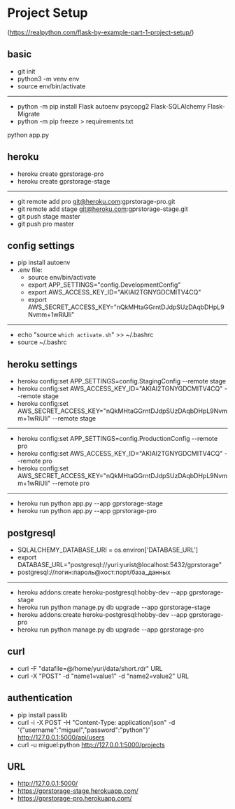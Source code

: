 # Project Setup
(https://realpython.com/flask-by-example-part-1-project-setup/)

## basic
* git init
* python3 -m venv env
* source env/bin/activate
---
* python -m pip install Flask autoenv psycopg2 Flask-SQLAlchemy Flask-Migrate
* python -m pip freeze > requirements.txt

python app.py

## heroku
* heroku create gprstorage-pro
* heroku create gprstorage-stage
---
* git remote add pro git@heroku.com:gprstorage-pro.git
* git remote add stage git@heroku.com:gprstorage-stage.git
* git push stage master
* git push pro master


## config settings

* pip install autoenv
* .env file:
    * source env/bin/activate
    * export APP_SETTINGS="config.DevelopmentConfig"
    * export AWS_ACCESS_KEY_ID="AKIAI2TGNYGDCMITV4CQ"
    * export AWS_SECRET_ACCESS_KEY="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"
---
* echo "source `which activate.sh`" >> ~/.bashrc
* source ~/.bashrc


## heroku settings
* heroku config:set APP_SETTINGS=config.StagingConfig --remote stage
* heroku config:set AWS_ACCESS_KEY_ID="AKIAI2TGNYGDCMITV4CQ" --remote stage
* heroku config:set AWS_SECRET_ACCESS_KEY="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" --remote stage
---
* heroku config:set APP_SETTINGS=config.ProductionConfig --remote pro
* heroku config:set AWS_ACCESS_KEY_ID="AKIAI2TGNYGDCMITV4CQ" --remote pro
* heroku config:set AWS_SECRET_ACCESS_KEY="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" --remote pro
---
* heroku run python app.py --app gprstorage-stage
* heroku run python app.py --app gprstorage-pro


## postgresql
* SQLALCHEMY_DATABASE_URI = os.environ['DATABASE_URL']
* export DATABASE_URL="postgresql://yuri:yurist@localhost:5432/gprstorage"
* postgresql://логин:пароль@хост:порт/база_данных
---
* heroku addons:create heroku-postgresql:hobby-dev --app gprstorage-stage
* heroku run python manage.py db upgrade --app gprstorage-stage
* heroku addons:create heroku-postgresql:hobby-dev --app gprstorage-pro
* heroku run python manage.py db upgrade --app gprstorage-pro


## curl
* curl -F "datafile=@/home/yuri/data/short.rdr" URL
* curl -X "POST" -d "name1=value1" -d "name2=value2" URL


## authentication
* pip install passlib
* curl -i -X POST -H "Content-Type: application/json" -d '{"username":"miguel","password":"python"}' http://127.0.0.1:5000/api/users
* curl -u miguel:python http://127.0.0.1:5000/projects

## URL
* http://127.0.0.1:5000/
* https://gprstorage-stage.herokuapp.com/
* https://gprstorage-pro.herokuapp.com/


